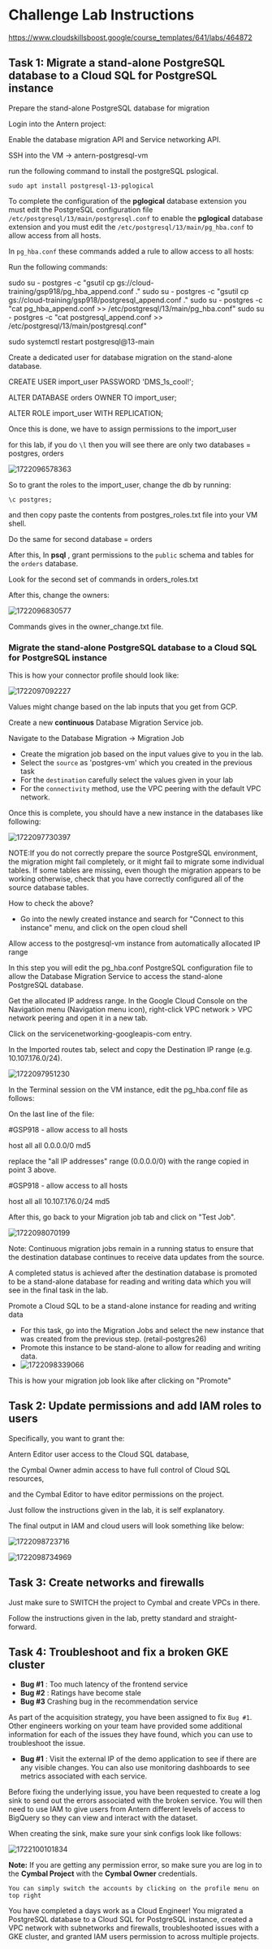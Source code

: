 # Challenge Lab Instructions

https://www.cloudskillsboost.google/course_templates/641/labs/464872


## Task 1: Migrate a stand-alone PostgreSQL database to a Cloud SQL for PostgreSQL instance

Prepare the stand-alone PostgreSQL database for migration

Login into the Antern project:

Enable the database migration API and Service networking API.

SSH into the VM -> antern-postgresql-vm

run the following command to install the postgreSQL pslogical.

`sudo apt install postgresql-13-pglogical`

To complete the configuration of the **pglogical** database extension you must edit the PostgreSQL configuration file `/etc/postgresql/13/main/postgresql.conf` to enable the **pglogical** database extension and you must edit the `/etc/postgresql/13/main/pg_hba.conf` to allow access from all hosts.

In `pg_hba.conf` these commands added a rule to allow access to all hosts:

Run the following commands:

sudo su - postgres -c "gsutil cp gs://cloud-training/gsp918/pg_hba_append.conf ."
sudo su - postgres -c "gsutil cp gs://cloud-training/gsp918/postgresql_append.conf ."
sudo su - postgres -c "cat pg_hba_append.conf >> /etc/postgresql/13/main/pg_hba.conf"
sudo su - postgres -c "cat postgresql_append.conf >> /etc/postgresql/13/main/postgresql.conf"

sudo systemctl restart postgresql@13-main

Create a dedicated user for database migration on the stand-alone database.

CREATE USER import_user PASSWORD 'DMS_1s_cool!';

ALTER DATABASE orders OWNER TO import_user;

ALTER ROLE import_user WITH REPLICATION;

Once this is done, we have to assign permissions to the import_user

for this lab, if you do `\l` then you will see there are only two databases = postgres, orders

![1722096578363](image/README/1722096578363.png)

So to grant the roles to the import_user, change the db by running: 

`\c postgres;`

and then copy paste the contents from postgres_roles.txt file into your VM shell.


Do the same for second database = orders

After this, In  **psql** , grant permissions to the `public` schema and tables for the `orders` database.

Look for the second set of commands in orders_roles.txt

After this, change the owners: 

![1722096830577](image/README/1722096830577.png)

Commands gives in the owner_change.txt file.


### Migrate the stand-alone PostgreSQL database to a Cloud SQL for PostgreSQL instance

This is how your connector profile should look like: 

![1722097092227](image/README/1722097092227.png)

Values might change based on the lab inputs that you get from GCP.



Create a new **continuous** Database Migration Service job.

Navigate to the Database Migration -> Migration Job

- Create the migration job based on the input values give to you in the lab.
- Select the `source` as 'postgres-vm' which you created in the previous task
- For the `destination` carefully select the values given in your lab
- For the `connectivity` method, use the VPC peering with the default VPC network.

Once this is complete, you should have a new instance in the databases like following: 

![1722097730397](image/README/1722097730397.png)

NOTE:If you do not correctly prepare the source PostgreSQL environment, the migration might fail completely, or it might fail to migrate some individual tables. If some tables are missing, even though the migration appears to be working otherwise, check that you have correctly configured all of the source database tables.

How to check the above?

- Go into the newly created instance and search for "Connect to this instance" menu, and click on the open cloud shell

Allow access to the postgresql-vm instance from automatically allocated IP range

In this step you will edit the pg_hba.conf PostgreSQL configuration file to allow the Database Migration Service to access the stand-alone PostgreSQL database.

Get the allocated IP address range. In the Google Cloud Console on the Navigation menu (Navigation menu icon), right-click VPC network > VPC network peering and open it in a new tab.

Click on the servicenetworking-googleapis-com entry.

In the Imported routes tab, select and copy the Destination IP range (e.g. 10.107.176.0/24).

![1722097951230](image/README/1722097951230.png)

In the Terminal session on the VM instance, edit the pg_hba.conf file as follows:

On the last line of the file:

#GSP918 - allow access to all hosts

host    all all 0.0.0.0/0   md5

replace the "all IP addresses" range (0.0.0.0/0) with the range copied in point 3 above.

#GSP918 - allow access to all hosts

host    all all 10.107.176.0/24   md5

After this, go back to your Migration job tab and click on "Test Job".


![1722098070199](image/README/1722098070199.png)



Note: Continuous migration jobs remain in a running status to ensure that the destination database continues to receive data updates from the source.

A completed status is achieved after the destination database is promoted to be a stand-alone database for reading and writing data which you will see in the final task in the lab.

Promote a Cloud SQL to be a stand-alone instance for reading and writing data

- For this task, go into the Migration Jobs and select the new instance that was created from the previous step. (retail-postgres26)
- Promote this instance to be stand-alone to allow for reading and writing data.
- ![1722098339066](image/README/1722098339066.png)

This is how your migration job look like after clicking on "Promote"



## Task 2: Update permissions and add IAM roles to users

Specifically, you want to grant the:

Antern Editor user access to the Cloud SQL database, 

the Cymbal Owner admin access to have full control of Cloud SQL resources, 

and the Cymbal Editor to have editor permissions on the project.

Just follow the instructions given in the lab, it is self explanatory.

The final output in IAM and cloud users will look something like below:

![1722098723716](image/README/1722098723716.png)

![1722098734969](image/README/1722098734969.png)


## Task 3: Create networks and firewalls

Just make sure to SWITCH the project to Cymbal and create VPCs in there. 

Follow the instructions given in the lab, pretty standard and straight-forward.


## Task 4: Troubleshoot and fix a broken GKE cluster


* **Bug #1** : Too much latency of the frontend service
* **Bug #2** : Ratings have become stale
* **Bug #3** Crashing bug in the recommendation service

As part of the acquisition strategy, you have been assigned to fix `Bug #1`. Other engineers working on your team have provided some additional information for each of the issues they have found, which you can use to troubleshoot the issue.

* **Bug #1** : Visit the external IP of the demo application to see if there are any visible changes. You can also use monitoring dashboards to see metrics associated with each service.


Before fixing the underlying issue, you have been requested to create a log sink to send out the errors associated with the broken service. You will then need to use IAM to give users from Antern different levels of access to BigQuery so they can view and interact with the dataset.

When creating the sink, make sure your sink configs look like follows:

![1722100101834](image/README/1722100101834.png)

**Note:** If you are getting any permission error, so make sure you are log in to the **Cymbal Project** with the **Cymbal Owner** credentials.

`You can simply switch the accounts by clicking on the profile menu on top right`


You have completed a days work as a Cloud Engineer! You migrated a PostgreSQL database to a Cloud SQL for PostgreSQL instance, created a VPC network with subnetworks and firewalls, troubleshooted issues with a GKE cluster, and granted IAM users permission to across multiple projects.
